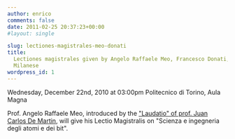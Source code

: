 ```yaml
---
author: enrico
comments: false
date: 2011-02-25 20:37:23+00:00
#layout: single

slug: lectiones-magistrales-meo-donati
title:
  Lectiones magistrales given by Angelo Raffaele Meo, Francesco Donati, Mario
  Milanese
wordpress_id: 1
---
```


Wednesday, December 22nd, 2010 at 03:00pm
Politecnico di Torino, Aula Magna

Prof. Angelo Raffaele Meo, introduced by the ["Laudatio" of prof. Juan Carlos De Martin](http://demartin.polito.it/laudatio-meo), will give his Lectio Magistralis on "Scienza e ingegneria degli atomi e dei bit".
